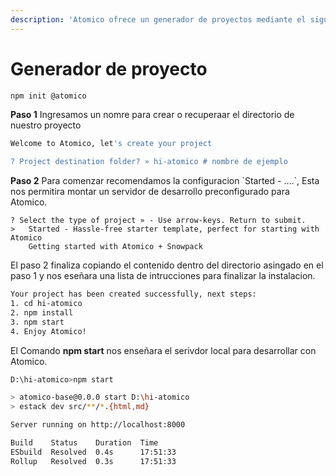 ```yaml
---
description: 'Atomico ofrece un generador de proyectos mediante el siguiente script:'
---
```


# Generador de proyecto

```bash
npm init @atomico
```

 **Paso 1** Ingresamos un nomre para crear o recuperaar el directorio de nuestro proyecto

```bash
Welcome to Atomico, let's create your project

? Project destination folder? » hi-atomico # nombre de ejemplo   
```

**Paso 2** Para comenzar recomendamos la configuracion \`Started - ....\`, Esta nos permitira montar un servidor de desarrollo preconfigurado para Atomico.

```text
? Select the type of project » - Use arrow-keys. Return to submit.
>   Started - Hassle-free starter template, perfect for starting with Atomico
    Getting started with Atomico + Snowpack
```

El paso 2 finaliza copiando el contenido dentro del directorio asingado en el paso 1 y nos eseñara una lista de intrucciones para finalizar la instalacion. 

```bash
Your project has been created successfully, next steps:
1. cd hi-atomico
2. npm install
3. npm start
4. Enjoy Atomico!
```

El Comando **npm start**  nos enseñara el serivdor local para desarrollar con Atomico.

```bash
D:\hi-atomico>npm start

> atomico-base@0.0.0 start D:\hi-atomico
> estack dev src/**/*.{html,md}

Server running on http://localhost:8000

Build    Status    Duration  Time
ESbuild  Resolved  0.4s      17:51:33
Rollup   Resolved  0.3s      17:51:33
```



